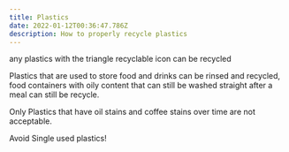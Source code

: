 ```yaml
---
title: Plastics
date: 2022-01-12T00:36:47.786Z
description: How to properly recycle plastics
---
```

<!--StartFragment-->

any plastics with the triangle recyclable icon can be recycled 

Plastics that are used to store food and drinks can be rinsed and recycled, food containers with oily content that can still be washed straight after a meal can still be recycle.

Only Plastics that have oil stains and coffee stains over time are not acceptable.

Avoid Single used plastics!

<!--EndFragment-->